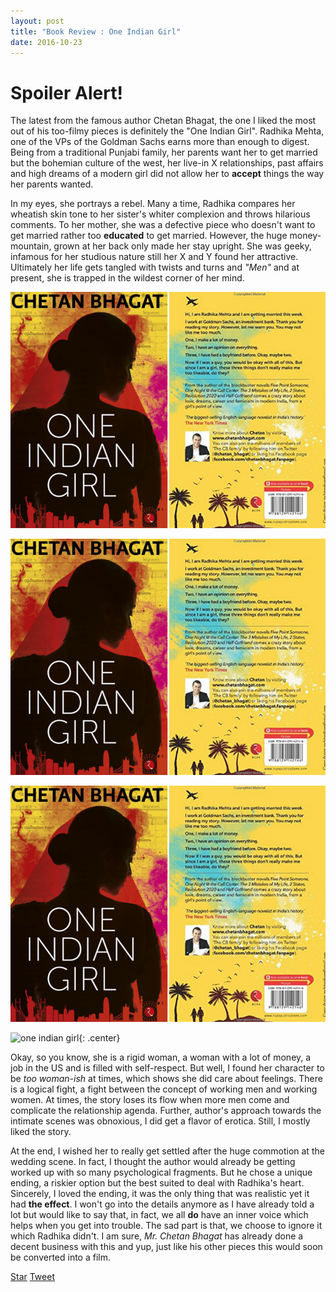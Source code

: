 ```yaml
---
layout: post
title: "Book Review : One Indian Girl"
date: 2016-10-23
---
```

<!-- Place this tag in your head or just before your close body tag. -->
<script async defer src="https://buttons.github.io/buttons.js"></script>
<!-- Place this tag in your head or just before your close body tag. -->
<script src="https://apis.google.com/js/platform.js" async def></script>

<h1>Spoiler Alert!</h1> 

The latest from the famous author Chetan Bhagat, the one I liked the most out of his too-filmy pieces is definitely the "One Indian Girl". Radhika 
Mehta, one of the VPs of the Goldman Sachs earns more than enough to digest. Being from a traditional Punjabi family, her parents want her to get 
married but the bohemian culture of the west, her live-in X relationships, past affairs and high dreams of a modern girl did not allow 
her to **accept** things the way her parents wanted. <br/>

In my eyes, she portrays a rebel. Many a time, Radhika compares her wheatish skin tone to her sister's whiter complexion and throws 
hilarious comments. To her mother, she was a defective piece who doesn't want to get married rather too **educated** to get married. However,
the huge money-mountain, grown at her back only made her stay upright. She was geeky, infamous for her studious nature still her X and Y found
her attractive. Ultimately her life gets tangled with twists and turns and *"Men"* and at present, she is trapped in the wildest corner of her mind.

<img class="img-responsive" src="../css/images/oneindiangirl.png"/> <!-- no responses yet -->

![one-indian-girl](../css/images/oneindiangirl.png) <!-- no response yet -->

<img src="../css/images/oneindiangirl.png" alt="One-Indian-Girl" class="inline"/> <!-- no response yet -->

<!-- so taking a chance to have a direct link -->

![one indian girl](http://i.ndtvimg.com/i/2016-09/one-indian-girl-book-cover-650_650x400_51475218352.jpg){: .center}



Okay, so you know, she is a rigid woman, a woman with a lot of money, a job in the US and is filled with self-respect. But well, I found
her character to be *too woman-ish* at times, which shows she did care about feelings. There is a logical fight, a fight between the
concept of working men and working women. At times, the story loses its flow when more men come and complicate the relationship agenda.
Further, author's approach towards the intimate scenes was obnoxious, I did get a flavor of erotica. Still, I mostly liked the story. 

At the end, I wished her to really get settled after the huge commotion at the wedding scene. In fact, I thought the author would already
be getting worked up with so many psychological fragments. But he chose a unique ending, a riskier option but the best suited to deal with
Radhika's heart. Sincerely, I loved the ending, it was the only thing that was realistic yet it had **the effect**. I won't go into
the details anymore as I have already told a lot but would like to say that, in fact, we all **do** have an inner voice which
helps when you get into trouble. The sad part is that, we choose to ignore it which Radhika didn't. I am sure, *Mr. Chetan Bhagat* has already
done a decent business with this and yup, just like his other pieces this would soon be converted into a film. 

<!-- Place this tag where you want the button to render. -->
<a class="github-button" href="https://github.com/DarkDem/DarkDem.github.io" data-icon="octicon-star" data-style="mega" data-count-href="/DarkDem/DarkDem.github.io/stargazers" data-count-api="/repos/DarkDem/DarkDem.github.io#stargazers_count" data-count-aria-label="# stargazers on GitHub" aria-label="Star DarkDem/DarkDem.github.io on GitHub">Star</a>
<a href="https://twitter.com/share" class="twitter-share-button" data-show-count="false">Tweet</a><script async src="//platform.twitter.com/widgets.js" charset="utf-8"></script>
<!-- Place this tag where you want the share button to render. -->
<div class="g-plus" data-action="share"></div>





